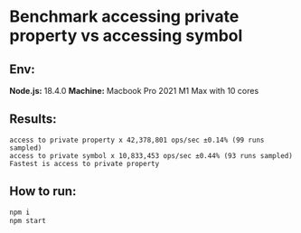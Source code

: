 # Benchmark accessing private property vs accessing symbol

## Env:
**Node.js:** 18.4.0
**Machine:** Macbook Pro 2021 M1 Max with 10 cores

## Results:

```
access to private property x 42,378,801 ops/sec ±0.14% (99 runs sampled)
access to private symbol x 10,833,453 ops/sec ±0.44% (93 runs sampled)
Fastest is access to private property
```

## How to run:
```bash
npm i
npm start
```
